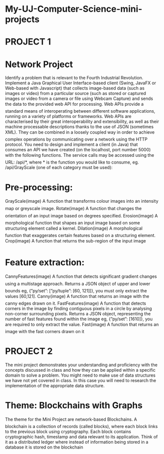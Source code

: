 # My-UJ-Computer-Science-mini-projects

# PROJECT 1

# Network Project
Identify a problem that is relevant to the Fourth Industrial Revolution. Implement a Java
Graphical User Interface-based client (Swing, JavaFX or Web-based with Javascript) that
collects image-based data (such as images or video) from a particular source (such as stored
or captured images or video from a camera or file using Webcam Capture) and sends the data
to the provided web API for processing. 
Web APIs provide a standard means of interoperating
between different software applications, running on a variety of platforms or frameworks. Web
APIs are characterised by their great interoperability and extensibility, as well as their machine 
processable descriptions thanks to the use of JSON (sometimes XML).
They can be combined
in a loosely coupled way in order to achieve complex operations by communicating over a
network using the HTTP protocol. You need to design and implement a client (in Java) that
consumes an API we have created (on the localhost, port number 5000) with the following
functions.
The service calls may be accessed using the URL: /api/*, where * is the function
you would like to consume, eg. /api/GrayScale (one of each category must be used):
# Pre-processing:
GrayScale(image) A function that transforms colour images into an intensity map or
  greyscale image.
Rotate(image) A function that changes the orientation of an input image based on degrees
specified.
Erosion(image) A morphological function that shapes an input image based on some structuring element called a kernel.
Dilation(image) A morphological function that exaggerates certain features based on a
structuring element.
Crop(image) A function that returns the sub-region of the input image
# Feature extraction:
 CannyFeatures(image) A function that detects significant gradient changes using a multistage approach. Returns a JSON object of upper and lower bounds eg, {”py/set”:
 [”py/tuple”: [60, 121]]}, you must only extract the values [60,121].
 Canny(image) A function that returns an image with the canny edges drawn on it.
 FastFeatures(image) A function that detects corners in the image by finding contiguous
 pixels in a circle by analysing non-corner surrounding pixels. Returns a JSON object,
 representing the number of fast features found within the image eg, {”py/set”: [1610]},
 you are required to only extract the value.
Fast(image) A function that returns an image with the fast corners drawn on it

# PROJECT 2
The mini project demonstrates your understanding and proficiency with the concepts discussed
in class and how they can be applied within a specific domain to solve a problem. You might
need to make use of data structures we have not yet covered in class. In this case you will
need to research the implementation of the appropriate data structure.
# Theme: Blockchains with Graphs
The theme for the Mini Project are network-based Blockchains. A blockchain is a collection of
records (called blocks), where each block links to the previous block using cryptography. Each
block contains cryptographic hash, timestamp and data relevant to its application. Think of
it as a distributed ledger where instead of information being stored in a database it is stored
on the blockchain
